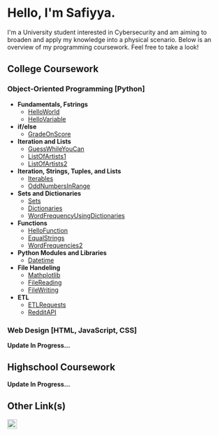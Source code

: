 <h1>Hello, I'm Safiyya.</h1> 
 I'm a University student interested in Cybersecurity and am aiming to broaden and apply my knowledge into a physical scenario. Below is an overview of my programming coursework. Feel free to take a look!

<h2>College Coursework</h2>

<h3>Object-Oriented Programming [Python]</h3>

- <b>Fundamentals, Fstrings</b>
  - [HelloWorld](https://github.com/lanternofsea/HelloWorld/)
  - [HelloVariable](https://github.com/lanternofsea/HelloVariable)
- <b>if/else</b>
  - [GradeOnScore](https://github.com/lanternofsea/GradeOnScore)
- <b>Iteration and Lists</b>
  - [GuessWhileYouCan](https://github.com/lanternofsea/GuessWhileYouCan)
  - [ListOfArtists1](https://github.com/lanternofsea/ListOfArtists1)
  - [ListOfArtists2](https://github.com/lanternofsea/ListOfArtists2)
- <b>Iteration, Strings, Tuples, and Lists</b>
  - [Iterables](https://github.com/lanternofsea/Iterables)
  - [OddNumbersInRange](https://github.com/lanternofsea/OddNumbersInRange)
- <b>Sets and Dictionaries</b>
  - [Sets](https://github.com/lanternofsea/Sets/tree/main)
  - [Dictionaries](https://github.com/lanternofsea/Dictionaries)
  - [WordFrequencyUsingDictionaries](https://github.com/lanternofsea/WordFrequencies)
- <b>Functions</b>
  - [HelloFunction](https://github.com/lanternofsea/HelloFunction)
  - [EqualStrings](https://github.com/lanternofsea/EqualStrings)
  - [WordFrequencies2](https://github.com/lanternofsea/WordFrequencies2)
- <b>Python Modules and Libraries</b>
  - [Datetime](https://github.com/lanternofsea/Datetime)
- <b>File Handeling</b>
  - [Mathplotlib](https://github.com/lanternofsea/Matplotlib)
  - [FileReading](https://github.com/lanternofsea/FileReading)
  - [FileWriting](https://github.com/lanternofsea/FileWriting)
- <b>ETL</b>
  - [ETLRequests](https://github.com/lanternofsea/ETLRequests)
  - [RedditAPI](https://github.com/lanternofsea/RedditAPI)

<h3>Web Design [HTML, JavaScript, CSS]</h3>
<b>Update In Progress...</b>

<h2>Highschool Coursework</h2>
<b>Update In Progress...</b>

<h2>Other Link(s)</h2>

[<img align="left" alt="SafiyyaAsma | LinkedIn" width="22px" src="https://cdn.jsdelivr.net/npm/simple-icons@v3/icons/linkedin.svg" />][linkedin]

[linkedin]: https://linkedin.com/in/safiyyaasma

<!--
**lanternofsea/lanternofsea** is a ✨ _special_ ✨ repository because its `README.md` (this file) appears on your GitHub profile.

Here are some ideas to get you started:

- 🔭 I’m currently working on ...
- 🌱 I’m currently learning ...
- 👯 I’m looking to collaborate on ...
- 🤔 I’m looking for help with ...
- 💬 Ask me about ...
- 📫 How to reach me: ...
- 😄 Pronouns: ...
- ⚡ Fun fact: ...
-->
